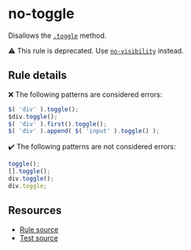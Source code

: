 # no-toggle

Disallows the [`.toggle`](https://api.jquery.com/toggle/) method.

⚠️ This rule is deprecated. Use [`no-visibility`](no-visibility.md) instead.

## Rule details

❌ The following patterns are considered errors:
```js
$( 'div' ).toggle();
$div.toggle();
$( 'div' ).first().toggle();
$( 'div' ).append( $( 'input' ).toggle() );
```

✔️ The following patterns are not considered errors:
```js
toggle();
[].toggle();
div.toggle();
div.toggle;
```

## Resources

* [Rule source](/src/rules/no-toggle.js)
* [Test source](/src/tests/no-toggle.js)
